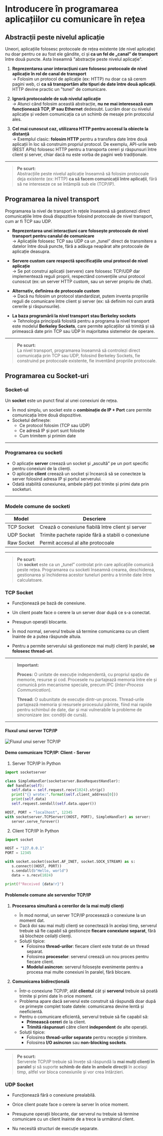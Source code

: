 # Introducere în programarea aplicațiilor cu comunicare în rețea

## Abstracții peste nivelul aplicație

Uneori, aplicațiile folosesc protocoale de rețea existente (de nivel aplicație) nu doar pentru ce au fost ele gândite, ci și **ca un fel de „canal” de transport** între două puncte. Asta înseamnă "abstracție peste nivelul aplicație".

1. **Reprezentarea unor interacțiuni care folosesc protocoale de nivel aplicație în rol de canal de transport**  
   → Folosim un protocol de aplicație (ex: HTTP) nu doar ca să cerem pagini web, ci **ca să transportăm alte tipuri de date între două aplicații**. HTTP devine practic un "tunel" de comunicare.

2. **Ignoră protocoalele de sub nivelul aplicație**  
   → Atunci când folosim această abstracție, **nu ne mai interesează cum funcționează TCP, IP sau Ethernet** dedesubt. Lucrăm doar cu nivelul aplicație și vedem comunicația ca un schimb de mesaje prin protocolul ales.

3. **Cel mai cunoscut caz, utilizarea HTTP pentru accesul la obiecte la distanță**  
   → Exemplul clasic: **folosim HTTP** pentru a transfera date între două aplicații în loc să construim propriul protocol. De exemplu, API-urile web (REST APIs) folosesc HTTP pentru a transporta cereri și răspunsuri între client și server, chiar dacă nu este vorba de pagini web tradiționale.

---

> **Pe scurt:**  
> Abstracțiile peste nivelul aplicație înseamnă să folosim protocoale deja existente (ex: HTTP) **ca să facem comunicații între aplicații**, fără să ne intereseze ce se întâmplă sub ele (TCP/IP).

## Programarea la nivel transport

Programarea la nivel de transport în rețele înseamnă să gestionezi direct comunicațiile între două dispozitive folosind protocoale de nivel transport, cum ar fi TCP sau UDP.

- **Reprezentarea unei interacțiuni care folosește protocoale de nivel transport pentru canalul de comunicare**  
  → Aplicațiile folosesc TCP sau UDP ca un „tunel” direct de transmitere a datelor între două puncte, fără a adăuga neapărat alte protocoale de aplicație deasupra.

- **Servere custom care respectă specificațiile unui protocol de nivel aplicație**  
  → Se pot construi aplicații (servere) care folosesc TCP/UDP dar implementează reguli proprii, respectând convențiile unui protocol cunoscut (ex: un server HTTP custom, sau un server propriu de chat).

- **Alternativ, definirea de protocoale custom**  
  → Dacă nu folosim un protocol standardizat, putem inventa propriile reguli de comunicare între client și server (ex: să definim noi cum arată cererile și răspunsurile).

- **La baza programării la nivel transport stau Berkeley sockets**  
  → Tehnologia principală folosită pentru a programa la nivel transport este modelul **Berkeley Sockets**, care permite aplicațiilor să trimită și să primească date prin TCP sau UDP în majoritatea sistemelor de operare.

---

> **Pe scurt:**  
> La nivel transport, programarea înseamnă să controlezi direct comunicația prin TCP sau UDP, folosind Berkeley Sockets, fie construind pe protocoale existente, fie inventând propriile protocoale.

## Programarea cu Socket-uri

### Socket-ul

Un **socket** este un punct final al unei conexiuni de rețea.  

- În mod simplu, un socket este o **combinație de IP + Port** care permite comunicația între două dispozitive.
- Socketul definește:
  - Ce protocol folosim (TCP sau UDP)
  - Ce adresă IP și port sunt folosite
  - Cum trimitem și primim date

---

### Programarea cu socketi

- O aplicație **server** creează un socket și „ascultă” pe un port specific pentru conexiuni de la clienți.
- O aplicație **client** creează un socket și încearcă să se conecteze la server folosind adresa IP și portul serverului.
- Odată stabilită conexiunea, ambele părți pot trimite și primi date prin socketuri.

---

### Modele comune de socketi

| Model        | Descriere                                           |
|--------------|------------------------------------------------------|
| TCP Socket   | Crează o conexiune fiabilă între client și server     |
| UDP Socket   | Trimite pachete rapide fără a stabili o conexiune     |
| Raw Socket   | Permit accesul al alte protocoale                     |

---

> **Pe scurt:**  
> Un **socket** este ca un „tunel” controlat prin care aplicațiile comunică peste rețea. Programarea cu socketi înseamnă crearea, deschiderea, gestionarea și închiderea acestor tuneluri pentru a trimite date între calculatoare.

### TCP Socket

- Funcționează pe bază de conexiune.

- Un client poate face o cerere la un server doar după ce s-a conectat.

- Presupun operații blocante.

- În mod normal, serverul trebuie să termine comunicarea cu un client înainte de a putea răspunde altuia.  
- Pentru a permite serverului să gestioneze mai mulți clienți în paralel, **se folosesc thread-uri**.

---

> **Important:**  
>
> **Proces:** O unitate de execuție independentă, cu propriul spațiu de memorie, resurse și cod. Procesele nu partajează memoria între ele și comunică prin mecanisme speciale, precum IPC (*Inter-Process Communication*).
>
> **Thread:** O subunitate de execuție dintr-un proces. Thread-urile partajează memoria și resursele procesului părinte, fiind mai rapide pentru schimbul de date, dar și mai vulnerabile la probleme de sincronizare (ex: condiții de cursă).

---

#### Fluxul unui server TCP/IP

![Fluxul unui server TCP/IP](images/fluxtcp.png)

#### Demo comunicare TCP/IP: Client - Server

1. Server TCP/IP în Python

```python
import socketserver

class SimpleHandler(socketserver.BaseRequestHandler):
 def handle(self):
   self.data = self.request.recv(1024).strip()
   print("{} wrote:".format(self.client_address[0]))
   print(self.data)
   self.request.sendall(self.data.upper())

HOST, PORT = "localhost", 12345
with socketserver.TCPServer((HOST, PORT), SimpleHandler) as server:
   server.serve_forever()
```

2. Client TCP/IP în Python

```python
import socket

HOST = "127.0.0.1"
PORT = 12345

with socket.socket(socket.AF_INET, socket.SOCK_STREAM) as s:
   s.connect((HOST, PORT))
   s.sendall(b"Hello, world")
   data = s.recv(1024)

print(f"Received {data!r}")
```

#### Problemele comune ale serverelor TCP/IP

1. **Procesarea simultană a cererilor de la mai mulți clienți**  
   - În mod normal, un server TCP/IP procesează o conexiune la un moment dat.  
   - Dacă doi sau mai mulți clienți se conectează în același timp, serverul trebuie să fie capabil să gestioneze **fiecare conexiune separat**, fără să blocheze ceilalți clienți.  
   - Soluții tipice:
     - Folosirea **thread-urilor**: fiecare client este tratat de un thread separat.
     - Folosirea **proceselor**: serverul creează un nou proces pentru fiecare client.
     - **Modelul asincron**: serverul folosește evenimente pentru a procesa mai multe conexiuni în paralel, fără blocare.

2. **Comunicarea bidirecțională**  
   - Într-o conexiune TCP/IP, atât **clientul** cât și **serverul** trebuie să poată trimite și primi date în orice moment.  
   - Problema apare dacă serverul este construit să răspundă doar după ce primește complet toate datele: comunicarea devine lentă și neeficientă.  
   - Pentru o comunicare eficientă, serverul trebuie să fie capabil să:
     - **Primească cereri** de la client.
     - **Trimită răspunsuri** către client **independent** de alte operații.
   - Soluții tipice:
     - Folosirea **thread-urilor separate** pentru recepție și trimitere.
     - Folosirea **I/O asincron** sau **non-blocking sockets**.

---

> **Pe scurt:**  
> Serverele TCP/IP trebuie să învețe să răspundă la **mai mulți clienți în paralel** și să suporte **schimb de date în ambele direcții** în același timp, altfel vor bloca conexiunile și vor crea întârzieri.

### UDP Socket

- Funcționează fără o conexiune prealabilă.

- Orice client poate face o cerere la server în orice moment.

- Presupune operații blocante, dar serverul nu trebuie să termine comunicare cu un client înainte de a trece la următorul client.

- Nu necesită structuri de execuție separate.
